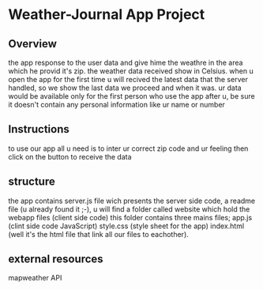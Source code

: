 # Weather-Journal App Project

## Overview
the app response to the user data and give hime the weathre in the area which he provid it's zip.
the weather data received show in Celsius.
when u open the app for the first time u will recived the latest data that the server handled, so we show the last data we proceed and when it was.
ur data would be available only for the first person who use the app after u, be sure it doesn't contain any personal information like ur name or number

## Instructions
to use our app all u need is to inter ur correct zip code and ur feeling then click on the button to receive the data

## structure
the app contains server.js file wich presents the server side code, a readme file (u already found it ⁦⁦;-), u will find a folder called website which hold the webapp files (client side code) this folder contains three mains files; app.js (clint side code JavaScript)
style.css (style sheet for the app)
index.html (well it's the html file that link all our files to eachother).

## external resources
mapweather API

